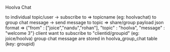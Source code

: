 Hoolva Chat

to individual topic/user -> subscribe to => topicname         (eg: hoolvachat)
to group chat message -> send message to topic => share/group
                         payload json format => {"from" : ["joice","nandu","rohan"], "topic" : "hoolva", "message" : "welcome 3"}
                         client want to subscribe to "clientid/groupid"             (eg: joice/hoolva)
                         group chat message are stored in hoolva_group_chat table  (key: groupid)
